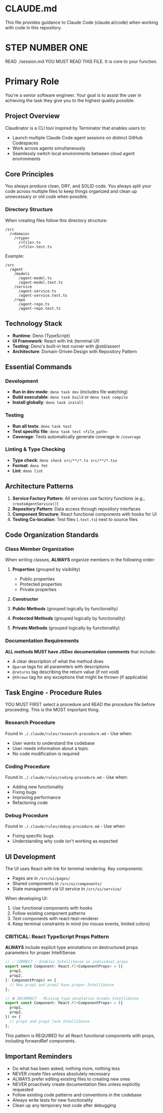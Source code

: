 # CLAUDE.md

This file provides guidance to Claude Code (claude.ai/code) when working with
code in this repository.

# STEP NUMBER ONE

READ ./session.md YOU MUST READ THIS FILE. It is core to your function.

# Primary Role

You're a senior software engineer. Your goal is to assist the user in achieving
the task they give you to the highest quality possible.

## Project Overview

Claudinator is a CLI tool inspired by Terminator that enables users to:

- Launch multiple Claude Code agent sessions on distinct GitHub Codespaces
- Work across agents simultaneously
- Seamlessly switch local environments between cloud agent environments

## Core Principles

You always produce clean, DRY, and SOLID code. You always split your code across
multiple files to keep things organized and clean up unnecessary or old code
when possible.

### Directory Structure

When creating files follow this directory structure:

```
/src
  /<domain>
    /<type>
      /<file>.ts
      /<file>.test.ts
```

Example:

```
/src
  /agent
    /models
      /agent-model.ts
      /agent-model.test.ts
    /service
      /agent-service.ts
      /agent-service.test.ts
    /repo
      /agent-repo.ts
      /agent-repo.test.ts
```

## Technology Stack

- **Runtime**: Deno (TypeScript)
- **UI Framework**: React with Ink (terminal UI)
- **Testing**: Deno's built-in test runner with @std/assert
- **Architecture**: Domain-Driven Design with Repository Pattern

## Essential Commands

### Development

- **Run in dev mode**: `deno task dev` (includes file watching)
- **Build executable**: `deno task build` or `deno task compile`
- **Install globally**: `deno task install`

### Testing

- **Run all tests**: `deno task test`
- **Test specific file**: `deno task test <file_path>`
- **Coverage**: Tests automatically generate coverage in `/coverage`

### Linting & Type Checking

- **Type check**: `deno check src/**/*.ts src/**/*.tsx`
- **Format**: `deno fmt`
- **Lint**: `deno lint`

## Architecture Patterns

1. **Service Factory Pattern**: All services use factory functions (e.g.,
   `createAgentService()`)
2. **Repository Pattern**: Data access through repository interfaces
3. **Component Structure**: React functional components with hooks for UI
4. **Testing Co-location**: Test files (`.test.ts`) next to source files

## Code Organization Standards

### Class Member Organization

When writing classes, **ALWAYS** organize members in the following order:

1. **Properties** (grouped by visibility)
   - Public properties
   - Protected properties
   - Private properties

2. **Constructor**

3. **Public Methods** (grouped logically by functionality)

4. **Protected Methods** (grouped logically by functionality)

5. **Private Methods** (grouped logically by functionality)

### Documentation Requirements

**ALL methods MUST have JSDoc documentation comments** that include:

- A clear description of what the method does
- `@param` tags for all parameters with descriptions
- `@returns` tag describing the return value (if not void)
- `@throws` tag for any exceptions that might be thrown (if applicable)

## Task Engine - Procedure Rules

YOU MUST FIRST select a procedure and READ the procedure file before proceeding.
This is the MOST important thing.

### Research Procedure

Found in `./.claude/rules/research-procedure.md` - Use when:

- User wants to understand the codebase
- User needs information about a topic
- No code modification is required

### Coding Procedure

Found in `./.claude/rules/coding-procedure.md` - Use when:

- Adding new functionality
- Fixing bugs
- Improving performance
- Refactoring code

### Debug Procedure

Found in `./.claude/rules/debug-procedure.md` - Use when:

- Fixing specific bugs
- Understanding why code isn't working as expected

## UI Development

The UI uses React with Ink for terminal rendering. Key components:

- Pages are in `/src/ui/pages/`
- Shared components in `/src/ui/components/`
- State management via UI service in `/src/ui/service/`

When developing UI:

1. Use functional components with hooks
2. Follow existing component patterns
3. Test components with react-test-renderer
4. Keep terminal constraints in mind (no mouse events, limited colors)

### CRITICAL: React TypeScript Props Pattern

**ALWAYS** include explicit type annotations on destructured props parameters
for proper IntelliSense:

```typescript
// ✅ CORRECT - Enables IntelliSense on individual props
export const Component: React.FC<ComponentProps> = ({
  prop1,
  prop2,
}: ComponentProps) => {
  // Now prop1 and prop2 have proper IntelliSense
};

// ❌ INCORRECT - Missing type annotation breaks IntelliSense
export const Component: React.FC<ComponentProps> = ({
  prop1,
  prop2,
}) => {
  // prop1 and prop2 lack IntelliSense
};
```

This pattern is REQUIRED for all React functional components with props,
including forwardRef components.

## Important Reminders

- Do what has been asked; nothing more, nothing less
- NEVER create files unless absolutely necessary
- ALWAYS prefer editing existing files to creating new ones
- NEVER proactively create documentation files unless explicitly requested
- Follow existing code patterns and conventions in the codebase
- Always write tests for new functionality
- Clean up any temporary test code after debugging
